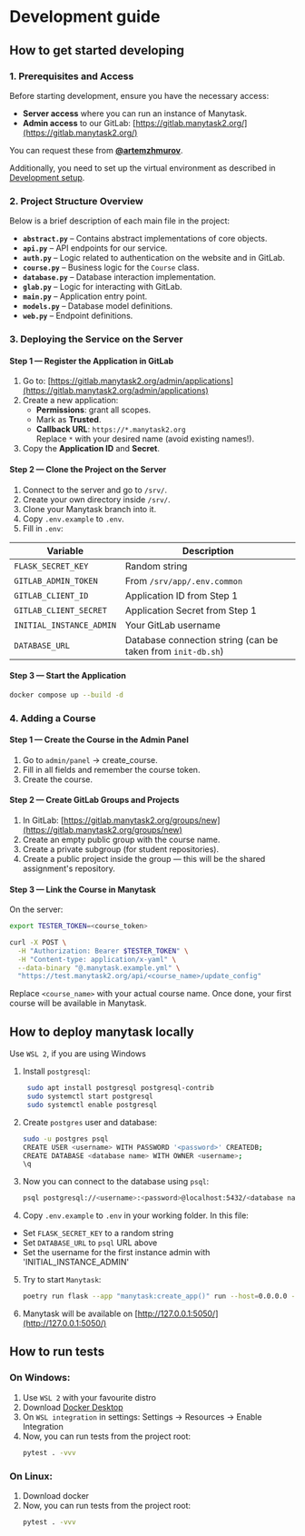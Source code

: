 # Development guide


## How to get started developing
### 1. Prerequisites and Access

Before starting development, ensure you have the necessary access:

- **Server access** where you can run an instance of Manytask.
- **Admin access** to our GitLab: [https://gitlab.manytask2.org/](https://gitlab.manytask2.org/)  

You can request these from **[@artemzhmurov](https://t.me/artemzhmurov)**.

Additionally, you need to set up the virtual environment as described in [Development setup](./dev_setup.md).



### 2. Project Structure Overview

Below is a brief description of each main file in the project:

- **`abstract.py`** – Contains abstract implementations of core objects.
- **`api.py`** – API endpoints for our service.
- **`auth.py`** – Logic related to authentication on the website and in GitLab.
- **`course.py`** – Business logic for the `Course` class.
- **`database.py`** – Database interaction implementation.
- **`glab.py`** – Logic for interacting with GitLab.
- **`main.py`** – Application entry point.
- **`models.py`** – Database model definitions.
- **`web.py`** – Endpoint definitions.



### 3. Deploying the Service on the Server

#### Step 1 — Register the Application in GitLab

1. Go to: [https://gitlab.manytask2.org/admin/applications](https://gitlab.manytask2.org/admin/applications)
2. Create a new application:
   - **Permissions**: grant all scopes.
   - Mark as **Trusted**.
   - **Callback URL**: `https://*.manytask2.org`  
     Replace `*` with your desired name (avoid existing names!).
3. Copy the **Application ID** and **Secret**.



#### Step 2 — Clone the Project on the Server

1. Connect to the server and go to `/srv/`.
2. Create your own directory inside `/srv/`.
3. Clone your Manytask branch into it.
4. Copy `.env.example` to `.env`.
5. Fill in `.env`:

| Variable                 | Description                                                 |
|--------------------------|-------------------------------------------------------------|
| `FLASK_SECRET_KEY`       | Random string                                               |
| `GITLAB_ADMIN_TOKEN`     | From `/srv/app/.env.common`                                 |
| `GITLAB_CLIENT_ID`       | Application ID from Step 1                                  |
| `GITLAB_CLIENT_SECRET`   | Application Secret from Step 1                              |
| `INITIAL_INSTANCE_ADMIN` | Your GitLab username                                        |
| `DATABASE_URL`           | Database connection string (can be taken from `init-db.sh`) |



#### Step 3 — Start the Application

```bash
docker compose up --build -d
```

### 4. Adding a Course
#### Step 1 — Create the Course in the Admin Panel
1. Go to `admin/panel` → create_course.
2. Fill in all fields and remember the course token.
3. Create the course.

#### Step 2 — Create GitLab Groups and Projects
1. In GitLab: [https://gitlab.manytask2.org/groups/new](https://gitlab.manytask2.org/groups/new)
2. Create an empty public group with the course name.
3. Create a private subgroup (for student repositories).
4. Create a public project inside the group — this will be the shared assignment's repository.

#### Step 3 — Link the Course in Manytask
On the server:
```bash
export TESTER_TOKEN=<course_token>
```
```bash
curl -X POST \
  -H "Authorization: Bearer $TESTER_TOKEN" \
  -H "Content-type: application/x-yaml" \
  --data-binary "@.manytask.example.yml" \
  "https://test.manytask2.org/api/<course_name>/update_config"
```
Replace `<course_name>` with your actual course name.
Once done, your first course will be available in Manytask.


## How to deploy manytask locally
Use `WSL 2`, if you are using Windows
1. Install `postgresql`: 
    ```bash
     sudo apt install postgresql postgresql-contrib
     sudo systemctl start postgresql
     sudo systemctl enable postgresql
    ```
   
2. Create `postgres` user and database:
   ```bash
   sudo -u postgres psql
   CREATE USER <username> WITH PASSWORD '<password>' CREATEDB;
   CREATE DATABASE <database name> WITH OWNER <username>;
   \q
    ```
   
3. Now you can connect to the database using `psql`:
   ```bash
   psql postgresql://<username>:<password>@localhost:5432/<database name>
   ```

4. Copy `.env.example` to `.env` in your working folder. In this file:
- Set `FLASK_SECRET_KEY` to a random string
- Set `DATABASE_URL` to `psql` URL above
- Set the username for the first instance admin with 'INITIAL_INSTANCE_ADMIN'

5. Try to start `Manytask`:
   ```bash
   poetry run flask --app "manytask:create_app()" run --host=0.0.0.0 --port=5050 --reload --debug
   ```
   
6. Manytask will be available on [http://127.0.0.1:5050/](http://127.0.0.1:5050/)

## How to run tests
### On Windows:

1. Use `WSL 2` with your favourite distro
2. Download [Docker Desktop](https://www.docker.com/products/docker-desktop/) 
3. On `WSL integration` in settings: Settings -> Resources -> Enable Integration
4. Now, you can run tests from the project root:
   ```bash
   pytest . -vvv
   ```
   
### On Linux:

1. Download docker
2. Now, you can run tests from the project root:
   ```bash
   pytest . -vvv
   ```